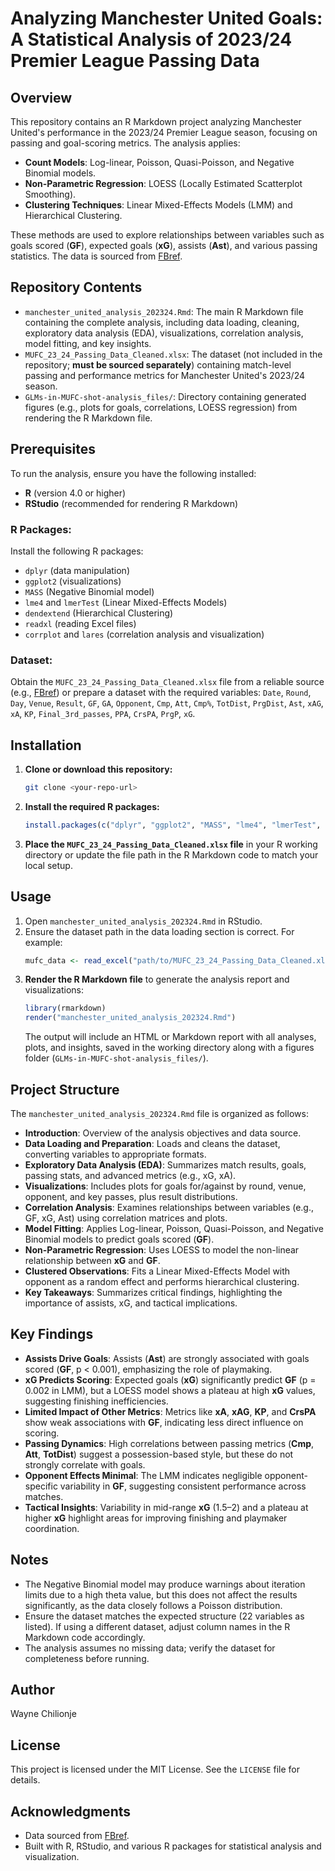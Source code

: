 # Analyzing Manchester United Goals: A Statistical Analysis of 2023/24 Premier League Passing Data

## Overview

This repository contains an R Markdown project analyzing Manchester United's performance in the 2023/24 Premier League season, focusing on passing and goal-scoring metrics. The analysis applies:

* **Count Models**: Log-linear, Poisson, Quasi-Poisson, and Negative Binomial models.
* **Non-Parametric Regression**: LOESS (Locally Estimated Scatterplot Smoothing).
* **Clustering Techniques**: Linear Mixed-Effects Models (LMM) and Hierarchical Clustering.

These methods are used to explore relationships between variables such as goals scored (**GF**), expected goals (**xG**), assists (**Ast**), and various passing statistics. The data is sourced from [FBref](https://fbref.com/en/).


## Repository Contents

* `manchester_united_analysis_202324.Rmd`: The main R Markdown file containing the complete analysis, including data loading, cleaning, exploratory data analysis (EDA), visualizations, correlation analysis, model fitting, and key insights.
* `MUFC_23_24_Passing_Data_Cleaned.xlsx`: The dataset (not included in the repository; **must be sourced separately**) containing match-level passing and performance metrics for Manchester United's 2023/24 season.
* `GLMs-in-MUFC-shot-analysis_files/`: Directory containing generated figures (e.g., plots for goals, correlations, LOESS regression) from rendering the R Markdown file.

## Prerequisites

To run the analysis, ensure you have the following installed:

* **R** (version 4.0 or higher)
* **RStudio** (recommended for rendering R Markdown)

### R Packages:

Install the following R packages:

* `dplyr` (data manipulation)
* `ggplot2` (visualizations)
* `MASS` (Negative Binomial model)
* `lme4` and `lmerTest` (Linear Mixed-Effects Models)
* `dendextend` (Hierarchical Clustering)
* `readxl` (reading Excel files)
* `corrplot` and `lares` (correlation analysis and visualization)

### Dataset:

Obtain the `MUFC_23_24_Passing_Data_Cleaned.xlsx` file from a reliable source (e.g., [FBref](https://fbref.com/en/squads/19538871/2023-2024/matchlogs/c9/passing/Manchester-United-Match-Logs-Premier-League)) or prepare a dataset with the required variables: `Date`, `Round`, `Day`, `Venue`, `Result`, `GF`, `GA`, `Opponent`, `Cmp`, `Att`, `Cmp%`, `TotDist`, `PrgDist`, `Ast`, `xAG`, `xA`, `KP`, `Final_3rd_passes`, `PPA`, `CrsPA`, `PrgP`, `xG`.

## Installation

1.  **Clone or download this repository:**
    ```bash
    git clone <your-repo-url>
    ```
2.  **Install the required R packages:**
    ```R
    install.packages(c("dplyr", "ggplot2", "MASS", "lme4", "lmerTest", "dendextend", "readxl", "corrplot", "lares"))
    ```
3.  **Place the `MUFC_23_24_Passing_Data_Cleaned.xlsx` file** in your R working directory or update the file path in the R Markdown code to match your local setup.

## Usage

1.  Open `manchester_united_analysis_202324.Rmd` in RStudio.
2.  Ensure the dataset path in the data loading section is correct. For example:
    ```R
    mufc_data <- read_excel("path/to/MUFC_23_24_Passing_Data_Cleaned.xlsx")
    ```
3.  **Render the R Markdown file** to generate the analysis report and visualizations:
    ```R
    library(rmarkdown)
    render("manchester_united_analysis_202324.Rmd")
    ```
    The output will include an HTML or Markdown report with all analyses, plots, and insights, saved in the working directory along with a figures folder (`GLMs-in-MUFC-shot-analysis_files/`).

## Project Structure

The `manchester_united_analysis_202324.Rmd` file is organized as follows:

* **Introduction**: Overview of the analysis objectives and data source.
* **Data Loading and Preparation**: Loads and cleans the dataset, converting variables to appropriate formats.
* **Exploratory Data Analysis (EDA)**: Summarizes match results, goals, passing stats, and advanced metrics (e.g., xG, xA).
* **Visualizations**: Includes plots for goals for/against by round, venue, opponent, and key passes, plus result distributions.
* **Correlation Analysis**: Examines relationships between variables (e.g., GF, xG, Ast) using correlation matrices and plots.
* **Model Fitting**: Applies Log-linear, Poisson, Quasi-Poisson, and Negative Binomial models to predict goals scored (**GF**).
* **Non-Parametric Regression**: Uses LOESS to model the non-linear relationship between **xG** and **GF**.
* **Clustered Observations**: Fits a Linear Mixed-Effects Model with opponent as a random effect and performs hierarchical clustering.
* **Key Takeaways**: Summarizes critical findings, highlighting the importance of assists, xG, and tactical implications.

## Key Findings

* **Assists Drive Goals**: Assists (**Ast**) are strongly associated with goals scored (**GF**, p < 0.001), emphasizing the role of playmaking.
* **xG Predicts Scoring**: Expected goals (**xG**) significantly predict **GF** (p = 0.002 in LMM), but a LOESS model shows a plateau at high **xG** values, suggesting finishing inefficiencies.
* **Limited Impact of Other Metrics**: Metrics like **xA**, **xAG**, **KP**, and **CrsPA** show weak associations with **GF**, indicating less direct influence on scoring.
* **Passing Dynamics**: High correlations between passing metrics (**Cmp**, **Att**, **TotDist**) suggest a possession-based style, but these do not strongly correlate with goals.
* **Opponent Effects Minimal**: The LMM indicates negligible opponent-specific variability in **GF**, suggesting consistent performance across matches.
* **Tactical Insights**: Variability in mid-range **xG** (1.5–2) and a plateau at higher **xG** highlight areas for improving finishing and playmaker coordination.

## Notes

* The Negative Binomial model may produce warnings about iteration limits due to a high theta value, but this does not affect the results significantly, as the data closely follows a Poisson distribution.
* Ensure the dataset matches the expected structure (22 variables as listed). If using a different dataset, adjust column names in the R Markdown code accordingly.
* The analysis assumes no missing data; verify the dataset for completeness before running.

## Author

Wayne Chilionje

## License

This project is licensed under the MIT License. See the `LICENSE` file for details.

## Acknowledgments

* Data sourced from [FBref](https://fbref.com/en/).
* Built with R, RStudio, and various R packages for statistical analysis and visualization.
